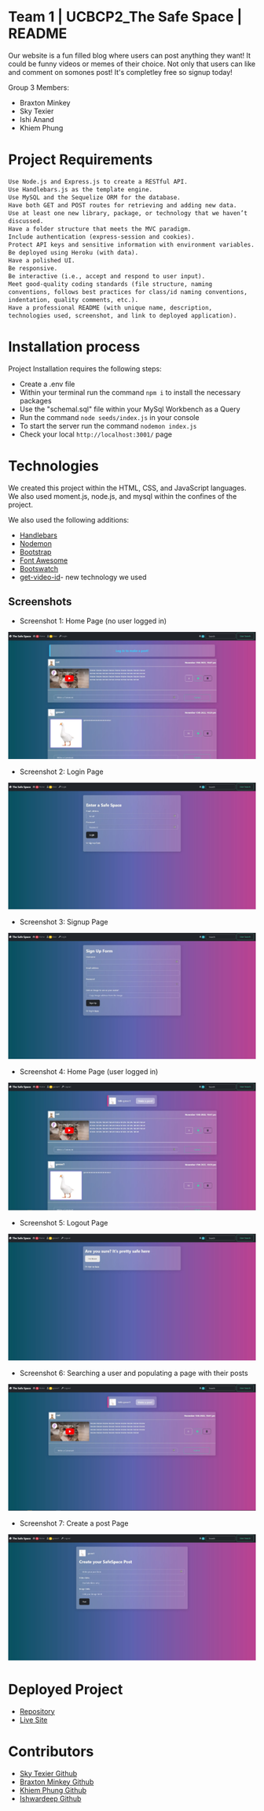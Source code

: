 # Team 1 | UCBCP2_The Safe Space | README
 Our website is a fun filled blog where users can post anything they want! It could be funny videos or memes of their choice. Not only that users can like and comment on somones post! It's completley free so signup today!

 Group 3 Members:

* Braxton Minkey
* Sky Texier
* Ishi Anand
* Khiem Phung

 # Project Requirements 

```
Use Node.js and Express.js to create a RESTful API.
Use Handlebars.js as the template engine.
Use MySQL and the Sequelize ORM for the database.
Have both GET and POST routes for retrieving and adding new data.
Use at least one new library, package, or technology that we haven’t discussed.
Have a folder structure that meets the MVC paradigm.
Include authentication (express-session and cookies).
Protect API keys and sensitive information with environment variables.
Be deployed using Heroku (with data).
Have a polished UI.
Be responsive.
Be interactive (i.e., accept and respond to user input).
Meet good-quality coding standards (file structure, naming conventions, follows best practices for class/id naming conventions, indentation, quality comments, etc.).
Have a professional README (with unique name, description, technologies used, screenshot, and link to deployed application).
```


# Installation process
Project Installation requires the following steps: 
 * Create a .env file
 * Within your terminal run the command `npm i` to install the necessary packages
 * Use the "schemal.sql" file within your MySql Workbench as a Query
 * Run the command `node seeds/index.js` in your console
 * To start the server run the command `nodemon index.js`
 * Check your local `http://localhost:3001/` page

 
# Technologies

We created this project within the HTML, CSS, and JavaScript languages. We also used moment.js, node.js, and mysql within the confines of the project.

We also used the following additions:

* [Handlebars](https://handlebarsjs.com/)
* [Nodemon](https://www.npmjs.com/package//nodemon)
* [Bootstrap](https://getbootstrap.com/docs/5.2/utilities/positi)
* [Font Awesome](https://fontawesome.com/)
* [Bootswatch](https://bootswatch.com/quartz/)
* [get-video-id](https://www.npmjs.com/package/get-video-id)- new technology we used



 ## Screenshots
* Screenshot 1: Home Page (no user logged in) 

![App Screenshot](/public/assets/screenshots/screenshot1.JPG)

* Screenshot 2: Login Page

![App Screenshot](/public/assets/screenshots/screenshot2.JPG)

* Screenshot 3: Signup Page

![App Screenshot](/public/assets/screenshots/screenshot3.JPG)

* Screenshot 4:  Home Page (user logged in) 

![App Screenshot](/public/assets/screenshots/screenshot4.JPG)

* Screenshot 5: Logout Page

![App Screenshot](/public/assets/screenshots/screenshot5.JPG)

* Screenshot 6: Searching a user and populating a page with their posts

![App Screenshot](/public/assets/screenshots/screenshot6.JPG)

* Screenshot 7: Create a post Page

![App Screenshot](/public/assets/screenshots/screenshot7.JPG)


# Deployed Project

* [Repository](https://github.com/BrackyM/UCBC_SafeSpace)
* [Live Site](https://github.com/BrackyM/UCBC_SafeSpace)

 # Contributors

* [Sky Texier Github](https://github.com/skytexier)
* [Braxton Minkey Github](https://github.com/BrackyM)
* [Khiem Phung Github](https://github.com/phungxkhiem)
* [Ishwardeep Github](https://github.com/ianad389)
 

